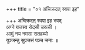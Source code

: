 +++
title = "०१ अचिक्रदत् स्वपा इह"

+++
अचिक्रदत् स्वपा इह भवद्  
अग्ने यजस्व रोदसी उरूची ।  
आमुं नय नमसा रातहव्यो  
युञ्जन्तु सुप्रजसं पञ्च जनाः ॥